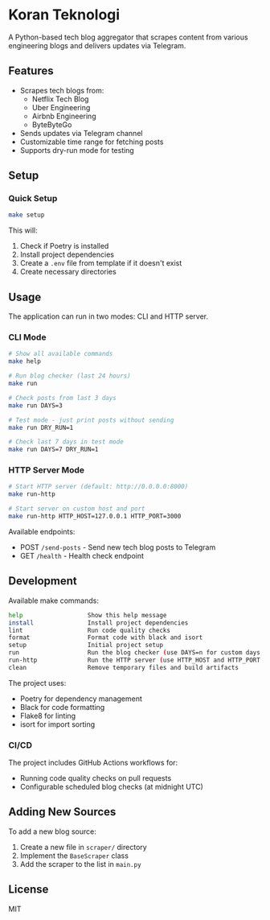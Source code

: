 # Koran Teknologi

A Python-based tech blog aggregator that scrapes content from various engineering blogs and delivers updates via Telegram.

## Features

- Scrapes tech blogs from:
  - Netflix Tech Blog
  - Uber Engineering
  - Airbnb Engineering
  - ByteByteGo
- Sends updates via Telegram channel
- Customizable time range for fetching posts
- Supports dry-run mode for testing

## Setup

### Quick Setup

```bash
make setup
```

This will:
1. Check if Poetry is installed
2. Install project dependencies
3. Create a `.env` file from template if it doesn't exist
4. Create necessary directories

## Usage

The application can run in two modes: CLI and HTTP server.

### CLI Mode

```bash
# Show all available commands
make help

# Run blog checker (last 24 hours)
make run

# Check posts from last 3 days
make run DAYS=3

# Test mode - just print posts without sending
make run DRY_RUN=1

# Check last 7 days in test mode
make run DAYS=7 DRY_RUN=1
```

### HTTP Server Mode

```bash
# Start HTTP server (default: http://0.0.0.0:8000)
make run-http

# Start server on custom host and port
make run-http HTTP_HOST=127.0.0.1 HTTP_PORT=3000
```

Available endpoints:
- POST `/send-posts` - Send new tech blog posts to Telegram
- GET `/health` - Health check endpoint

## Development

Available make commands:

```bash
help                  Show this help message
install               Install project dependencies
lint                  Run code quality checks
format                Format code with black and isort
setup                 Initial project setup
run                   Run the blog checker (use DAYS=n for custom days, DRY_RUN=1 for dry run)
run-http              Run the HTTP server (use HTTP_HOST and HTTP_PORT for custom host/port)
clean                 Remove temporary files and build artifacts
```

The project uses:
- Poetry for dependency management
- Black for code formatting
- Flake8 for linting
- isort for import sorting

### CI/CD

The project includes GitHub Actions workflows for:
- Running code quality checks on pull requests
- Configurable scheduled blog checks (at midnight UTC)

## Adding New Sources

To add a new blog source:

1. Create a new file in `scraper/` directory
2. Implement the `BaseScraper` class
3. Add the scraper to the list in `main.py`

## License

MIT